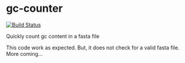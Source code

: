 # gc-counter

[![Build Status](https://travis-ci.com/hhandika/gc-counter.svg?branch=main)](https://travis-ci.com/hhandika/gc-counter)

Quickly count gc content in a fasta file

This code work as expected. But, it does not check for a valid fasta file. More coming...